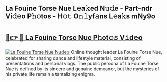 ## La Fouine Torse Nue L𝚎a𝚔ed N𝚞𝚍e - Part-ndr Vi𝚍𝚎o P𝚑𝚘tos - H𝚘𝚝 O𝚗𝚕yf𝚊ns L𝚎a𝚔s mNy9o

# <h2><a href="http://kfcrcvg.oniu.top/?m=La+Fouine+Torse+Nue">🔗👉 🔴 La Fouine Torse Nue P𝚑ot𝚘𝚜 V𝚒d𝚎o</a></h2>

[![La Fouine Torse Nue Nu𝚍e𝚜](https://i.imgur.com/0qMVB7G.gif)](http://kfcrcvg.oniu.top/?m=La+Fouine+Torse+Nue)
Online thought leader La Fouine Torse Nue, celebrated for sharing dance and lifestyle material, consisting of presentations and personal vlogs. The public persona of La Fouine Torse Nue is defined by its sincere and genuine demeanor, but the mysteries of his private life remain a tantalizing enigma.  
